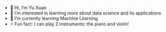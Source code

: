 - 👋 Hi, I’m Yu Xuan
- 👀 I’m interested in learning more about data science and its applications
- 🌱 I’m currently learning Machine Learning
- ⚡ Fun fact: I can play 2 instruments: the piano and violin!

<!---
yureiime/yureiime is a ✨ special ✨ repository because its `README.md` (this file) appears on your GitHub profile.
You can click the Preview link to take a look at your changes.
--->
